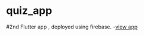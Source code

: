 # quiz_app

#2nd Flutter app , deployed using firebase.
 
-[view app](https://quizapp-856f3.web.app/#/)
